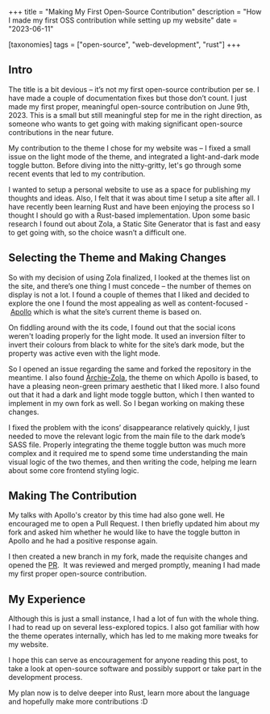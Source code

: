 +++
title = "Making My First Open-Source Contribution"
description = "How I made my first OSS contribution while setting up my website"
date = "2023-06-11"

[taxonomies]
tags = ["open-source", "web-development", "rust"]
+++

## Intro

The title is a bit devious – it’s not my first open-source contribution per se. I have made a couple of documentation fixes but those don’t count. I just made my first proper, meaningful open-source contribution on June 9th, 2023. This is a small but still meaningful step for me in the right direction, as someone who wants to get going with making significant open-source contributions in the near future. 

My contribution to the theme I chose for my website was – I fixed a small issue on the light mode of the theme, and integrated a light-and-dark mode toggle button. Before diving into the nitty-gritty, let's go through some recent events that led to my contribution.

I wanted to setup a personal website to use as a space for publishing my thoughts and ideas. Also, I felt that it was about time I setup a site after all. I have recently been learning Rust and have been enjoying the process so I thought I should go with a Rust-based implementation. Upon some basic research I found out about Zola, a Static Site Generator that is fast and easy to get going with, so the choice wasn’t a difficult one.

## Selecting the Theme and Making Changes

So with my decision of using Zola finalized, I looked at the themes list on the site, and there’s one thing I must concede – the number of themes on display is not a lot. I found a couple of themes that I liked and decided to explore the one I found the most appealing as well as content-focused - [Apollo](https://github.com/not-matthias/apollo "https://github.com/not-matthias/apollo") which is what the site’s current theme is based on.

On fiddling around with the its code, I found out that the social icons weren't loading properly for the light mode. It used an inversion filter to invert their colours from black to white for the site’s dark mode, but the property was active even with the light mode.

So I opened an issue regarding the same and forked the repository in the meantime. I also found [Archie-Zola](https://github.com/XXXMrG/archie-zola/ "https://github.com/XXXMrG/archie-zola/"), the theme on which Apollo is based, to have a pleasing neon-green primary aesthetic that I liked more. I also found out that it had a dark and light mode toggle button, which I then wanted to implement in my own fork as well. So I began working on making these changes. 

I fixed the problem with the icons’ disappearance relatively quickly, I just needed to move the relevant logic from the main file to the dark mode’s SASS file. Properly integrating the theme toggle button was much more complex and it required me to spend some time understanding the main visual logic of the two themes, and then writing the code, helping me learn about some core frontend styling logic. 

## Making The Contribution

My talks with Apollo's creator by this time had also gone well. He encouraged me to open a Pull Request. I then briefly updated him about my fork and asked him whether he would like to have the toggle button in Apollo and he had a positive response again. 

I then created a new branch in my fork, made the requisite changes and opened the [PR](https://github.com/not-matthias/apollo/pull/20 "https://github.com/not-matthias/apollo/pull/20").  It was reviewed and merged promptly, meaning I had made my first proper open-source contribution. 

## My Experience

Although this is just a small instance, I had a lot of fun with the whole thing. I had to read up on several less-explored topics. I also got familiar with how the theme operates internally, which has led to me making more tweaks for my website. 

I hope this can serve as encouragement for anyone reading this post, to take a look at open-source software and possibly support or take part in the development process. 

My plan now is to delve deeper into Rust, learn more about the language and hopefully make more contributions :D